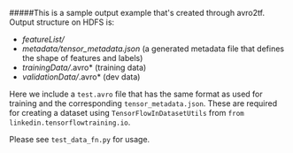 #####This is a sample output example that's created through avro2tf.
Output structure on HDFS is:
- *featureList/*
- *metadata/tensor_metadata.json*
   (a generated metadata file that defines the shape of features and labels)
- *trainingData/*.avro* (training data)
- *validationData/*.avro* (dev data)

Here we include a `test.avro` file that has the same format as used for training and the corresponding
 `tensor_metadata.json`. These are required for creating a dataset using `TensorFlowInDatasetUtils` from `from linkedin.tensorflowtraining.io`.

Please see `test_data_fn.py` for usage.